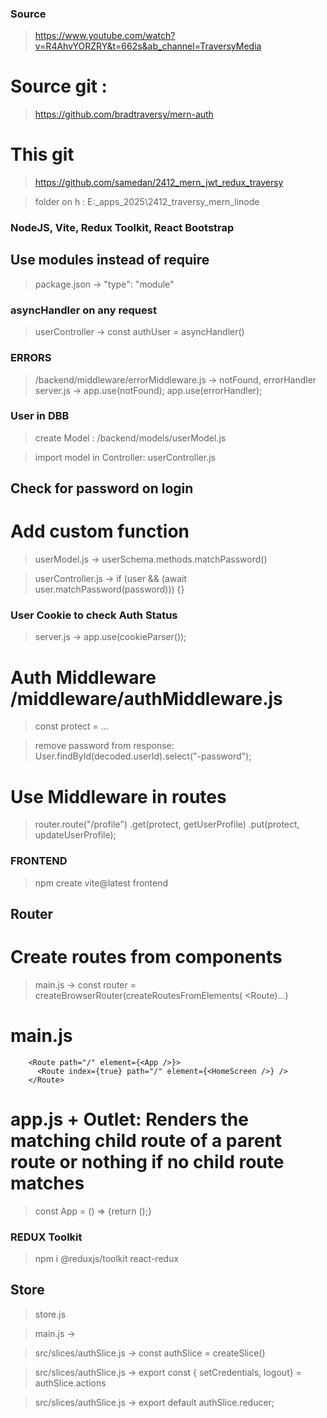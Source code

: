 ### Source

> https://www.youtube.com/watch?v=R4AhvYORZRY&t=662s&ab_channel=TraversyMedia

# Source git :

> https://github.com/bradtraversy/mern-auth

# This git

> https://github.com/samedan/2412_mern_jwt_redux_traversy

> folder on h : E:\_apps_2025\2412_traversy_mern_linode

### NodeJS, Vite, Redux Toolkit, React Bootstrap

## Use modules instead of require

> package.json -> "type": "module"

### asyncHandler on any request

> userController -> const authUser = asyncHandler()

### ERRORS

> /backend/middleware/errorMiddleware.js -> notFound, errorHandler
> server.js -> app.use(notFound); app.use(errorHandler);

### User in DBB

> create Model : /backend/models/userModel.js

> import model in Controller: userController.js

## Check for password on login

# Add custom function

> userModel.js -> userSchema.methods.matchPassword()

> userController.js -> if (user && (await user.matchPassword(password))) {}

### User Cookie to check Auth Status

> server.js -> app.use(cookieParser());

# Auth Middleware /middleware/authMiddleware.js

> const protect = ...

> remove password from response: User.findById(decoded.userId).select("-password");

# Use Middleware in routes

> router.route("/profile")
> .get(protect, getUserProfile)
> .put(protect, updateUserProfile);

### FRONTEND

> npm create vite@latest frontend

## Router

# Create routes from components

> main.js -> const router = createBrowserRouter(createRoutesFromElements( <Route)...)

# main.js

```
    <Route path="/" element={<App />}>
      <Route index={true} path="/" element={<HomeScreen />} />
    </Route>
```

# app.js + Outlet: Renders the matching child route of a parent route or nothing if no child route matches

> const App = () => {return (<Outlet />);}

### REDUX Toolkit

> npm i @reduxjs/toolkit react-redux

## Store

> store.js

> main.js -> <Provider store={store}></Provider>

> src/slices/authSlice.js  -> const authSlice = createSlice()

> src/slices/authSlice.js  -> export const { setCredentials, logout} = authSlice.actions

> src/slices/authSlice.js  -> export default authSlice.reducer;
